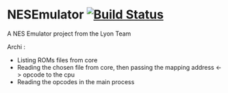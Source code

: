 NESEmulator [![Build Status](https://travis-ci.org/SupinfoGameDev/NESEmulator.svg)](https://travis-ci.org/SupinfoGameDev/NESEmulator)
===========

A NES Emulator project from the Lyon Team

Archi :
- Listing ROMs files from core
- Reading the chosen file from core, then passing the mapping address <-> opcode to the cpu
- Reading the opcodes in the main process
